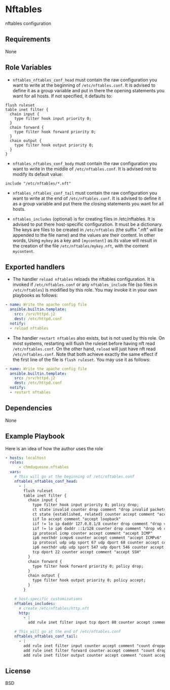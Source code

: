 Nftables
========

nftables configuration

Requirements
------------

None

Role Variables
--------------

* `nftables_nftables_conf_head` must contain the raw configuration you
  want to write at the beginning of `/etc/nftables.conf`. It is advised to
  define it as a group variable and put in there the opening statements
  you want for all hosts. If not specified, it defaults to:

```
flush ruleset
table inet filter {
  chain input {
    type filter hook input priority 0;
  }
  chain forward {
    type filter hook forward priority 0;
  }
  chain output {
    type filter hook output priority 0;
  }
}
```

* `nftables_nftables_conf_body` must contain the raw configuration you
  want to write in the middle of `/etc/nftables.conf`. It is advised not
  to modify its default value:

```
include "/etc/nftables/*.nft"
```

* `nftables_nftables_conf_tail` must contain the raw configuration you
  want to write at the end of `/etc/nftables.conf`. It is advised to
  define it as a group variable and put there the closing statements you
  want for all hosts.

* `nftables_includes` (optional) is for creating files in /etc/nftables.
  It is advised to put there host-specific configuration. It must be a
  dictionary. The keys are files to be created in `/etc/nftables` (the
  suffix ".nft" will be appended to the file name) and the values are
  their content. In other words, Using `mykey` as a key and `[mycontent]`
  as its value will result in the creation of the file
  `/etc/nftables/mykey.nft`, with the content `mycontent`.

Exported handlers
-----------------

* The handler `reload nftables` reloads the nftables configuration. It is
  invoked if `/etc/nftables.conf` or any `nftables_include` file (so files
  in `/etc/nftables`) is modified by this role. You may invoke it in your
  own playbooks as follows:

```YAML
- name: Write the apache config file
  ansible.builtin.template:
    src: /srv/httpd.j2
    dest: /etc/httpd.conf
  notify:
  - reload nftables
```

* The handler `restart nftables` also exists, but is not used by this
  role. On most systems, restarting will flush the ruleset before having
  nft read `/etc/nftables.conf`. On the other hand, `reload` will just
  have nft read `/etc/nftables.conf`. Note that both achieve exactly the
  same effect if the first line of the file is `flush ruleset`. You may
  use it as follows:

```YAML
- name: Write the apache config file
  ansible.builtin.template:
    src: /srv/httpd.j2
    dest: /etc/httpd.conf
  notify:
  - restart nftables
```

Dependencies
------------

None

Example Playbook
----------------

Here is an idea of how the author uses the role

```YAML
- hosts: localhost
  roles:
      - chmduquesne.nftables
  vars:
    # This will go at the beginning of /etc/nftables.conf
    nftables_nftables_conf_head:
      - |
        flush ruleset
        table inet filter {
          chain input {
            type filter hook input priority 0; policy drop;
            ct state invalid counter drop comment "drop invalid packets"
            ct state {established, related} counter accept comment "accept all connections related to those we opened"
            iif lo accept comment "accept loopback"
            iif != lo ip daddr 127.0.0.1/8 counter drop comment "drop v4 connections to loopback not coming from loopback"
            iif != lo ip6 daddr ::1/128 counter drop comment "drop v6 connections to loopback not coming from loopback"
            ip protocol icmp counter accept comment "accept ICMP"
            ip6 nexthdr icmpv6 counter accept comment "accept ICMPv6"
            ip protocol udp udp sport 67 udp dport 68 counter accept comment "accept DHCP"
            ip6 nexthdr udp udp sport 547 udp dport 546 counter accept comment "accept DHCPv6"
            tcp dport 22 counter accept comment "accept SSH"
          }
          chain forward {
            type filter hook forward priority 0; policy drop;
          }
          chain output {
            type filter hook output priority 0; policy accept;
          }
        }

    # host-specific customizations
    nftables_includes:
      # create /etc/nftables/http.nft
      http:
        - |
          add rule inet filter input tcp dport 80 counter accept comment "accept HTTP"

    # This will go at the end of /etc/nftables.conf
    nftables_nftables_conf_tail:
      - |
        add rule inet filter input counter accept comment "count dropped packets"
        add rule inet filter forward counter accept comment "count dropped packets"
        add rule inet filter output counter accept comment "count accepted packets"
```

License
-------

BSD
